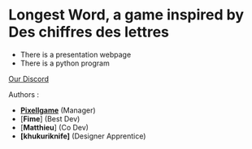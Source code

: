 # Longest Word, a game inspired by Des chiffres des lettres

- There is a presentation webpage
- There is a python program

[Our Discord](https://discord.gg/tAggQPF7Vm)

Authors :
- [**Pixellgame**](https://github.com/Pixellgame) (Manager)
- [**Fime**] (Best Dev)
- [**Matthieu**] (Co Dev)
- **[khukuriknife]** (Designer Apprentice)